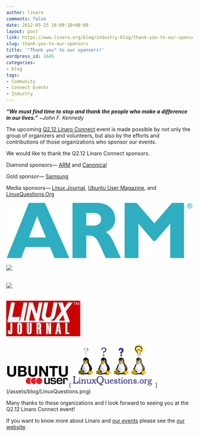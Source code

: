 ```yaml
---
author: linaro
comments: false
date: 2012-05-25 16:09:18+00:00
layout: post
link: https://www.linaro.org/blog/industry-blog/thank-you-to-our-sponsors/
slug: thank-you-to-our-sponsors
title: '"Thank you" to our sponsors!'
wordpress_id: 1645
categories:
- blog
tags:
- Community
- Connect Events
- Industry
---
```


**_“We must find time to stop and thank the people who make a difference in our lives.”_** ~_John F. Kennedy_

The upcoming [Q2.12 Linaro Connect](http://connect.linaro.org/events/event/linaro-connect-q2-12/) event is made possible by not only the group of organizers and volunteers, but also by the efforts and contributions of those organizations who sponsor our events.

We would like to thank the Q2.12 Linaro Connect sponsors.

Diamond sponsors— [ARM](http://www.arm.com/) and [Canonical](http://www.canonical.com/)

[](http://www.canonical.com/)Gold sponsor— [Samsung](http://www.samsung.com/us/#latest-home)

Media sponsors— [Linux Journal](http://www.linuxjournal.com/), [Ubuntu User Magazine](http://www.ubuntu-user.com/), and [LinuxQuestions.Org](http://www.linuxquestions.org/)

[![](/assets/blog/ARM_Corp_CMYK.jpg)](http://www.arm.com/)

[![](/assets/blog/logo-canonical_no™-aubergine-hex.jpg)](http://www.canonical.com/)


##




##




##


[![](/assets/blog/samsung-logo.jpg)](http://www.samsung.com/us/#latest-home)


##




##




##


[![](/assets/blog/logo-lj.jpg)](http://www.linuxjournal.com/)

[![](/assets/blog/Ubuntu-User.png)](http://www.ubuntu-user.com/)[[![](/assets/blog/LinuxQuestions.png)](http://www.linuxquestions.org/)
](/assets/blog/LinuxQuestions.png)

Many thanks to these organizations and I look forward to seeing you at the Q2.12 Linaro Connect event!

If you want to know more about Linaro and [our events](http://connect.linaro.org/events/event/linaro-connect-q2-12/) please see the [our website](http://www.linaro.org/).
